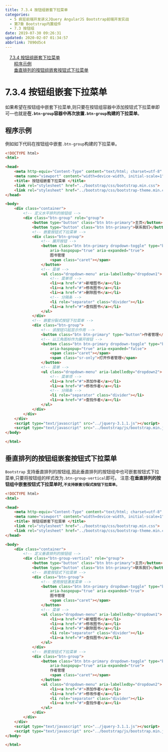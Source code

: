 ```yaml
---
title: 7.3.4 按钮组嵌套下拉菜单
categories: 
  - 5 疯狂前端开发讲义JQuery AngularJS Bootstrap前端开发实战
  - 第7章 Bootstrap内置组件
  - 7.3 按钮组
date: 2019-07-30 09:26:31
updated: 2020-02-07 01:34:57
abbrlink: 7890d5c4
---
```

<div id='my_toc'><a href="/JavaReadingNotes/7890d5c4/#7-3-4-按钮组嵌套下拉菜单" class="header_1">7.3.4 按钮组嵌套下拉菜单</a>&nbsp;<br><a href="/JavaReadingNotes/7890d5c4/#程序示例" class="header_2">程序示例</a>&nbsp;<br><a href="/JavaReadingNotes/7890d5c4/#垂直排列的按钮组嵌套按钮式下拉菜单" class="header_2">垂直排列的按钮组嵌套按钮式下拉菜单</a>&nbsp;<br></div>
<style>.header_1{margin-left: 1em;}.header_2{margin-left: 2em;}.header_3{margin-left: 3em;}.header_4{margin-left: 4em;}.header_5{margin-left: 5em;}.header_6{margin-left: 6em;}</style>
<!--more-->
<script>if (navigator.platform.search('arm')==-1){document.getElementById('my_toc').style.display = 'none';}var e,p = document.getElementsByTagName('p');while (p.length>0) {e = p[0];e.parentElement.removeChild(e);}</script>

<!--end-->
<!--SSTStart-->
# 7.3.4 按钮组嵌套下拉菜单 #
如果希望在按钮组中嵌套下拉菜单,则只要在按钮组容器中添加按钮式下拉菜单即可—也就是**在`.btn-group`容器中再次放置`.btn-group`构建的下拉菜单**。
<!--SSTStop-->
## 程序示例 ##
例如如下代码在按钮组中嵌套`.btn-group`构建的下拉菜单。
```html
<!DOCTYPE html>
<html>

<head>
    <meta http-equiv="Content-Type" content="text/html; charset=utf-8" />
    <meta name="viewport" content="width=device-width, initial-scale=1">
    <title> 按钮组嵌套下拉菜单 </title>
    <link rel="stylesheet" href="../bootstrap/css/bootstrap.min.css">
    <link rel="stylesheet" href="../bootstrap/css/bootstrap-theme.min.css">
</head>

<body>
    <div class="container">
        <!-- 定义水平排列的按钮组 -->
        <div class="btn-group" role="group">
            <button type="button" class="btn btn-primary">主页</button>
            <button type="button" class="btn btn-primary">联系我们</button>
            <!-- 嵌套按钮式下拉菜单 -->
            <div class="btn-group">
                <!-- 展开按钮 -->
                <button class="btn btn-primary dropdown-toggle" type="button" id="dropdown1" data-toggle="dropdown"
                    aria-haspopup="true" aria-expanded="true">
                    图书管理
                    <span class="caret"></span>
                </button>
                <!-- 菜单 -->
                <ul class="dropdown-menu" aria-labelledby="dropdown1">
                    <!-- 菜单项 -->
                    <li><a href="#">新增图书</a></li>
                    <li><a href="#">修改图书</a></li>
                    <li><a href="#">删除图书</a></li>
                    <!-- 分隔条 -->
                    <li role="separator" class="divider"></li>
                    <li><a href="#">查找图书</a></li>
                </ul>
            </div>
            <!-- 嵌套分裂式按钮下拉菜单 -->
            <div class="btn-group">
                <!-- 该按钮只起显示作用 -->
                <button class="btn btn-primary" type="button">作者管理</button>
                <!-- 以三角图标作为展开按钮 -->
                <button class="btn btn-primary dropdown-toggle" type="button" id="dropdown2" data-toggle="dropdown"
                    aria-haspopup="true" aria-expanded="false">
                    <span class="caret"></span>
                    <span class="sr-only">打开作者管理</span>
                </button>
                <!-- 菜单 -->
                <ul class="dropdown-menu" aria-labelledby="dropdown2">
                    <!-- 菜单项 -->
                    <li><a href="#">添加作者</a></li>
                    <li><a href="#">修改作者</a></li>
                    <!-- 分隔条 -->
                    <li role="separator" class="divider"></li>
                    <li><a href="#">查找作者</a></li>
                </ul>
            </div>
        </div>
    </div>
    <script type="text/javascript" src="../jquery-3.1.1.js"></script>
    <script type="text/javascript" src="../bootstrap/js/bootstrap.min.js"></script>
</body>

</html>
```
<!--SSTStart-->
## 垂直排列的按钮组嵌套按钮式下拉菜单 ##
`Bootstrap` 支持垂直排列的按钮组,因此垂直排列的按钮组中也可嵌套按钮式下拉菜单,只要将按钮组的样式改为`.btn-group-vertical`即可。
注意:**在垂直排列的按钮组中嵌套按钮式下拉菜单时,`不支持嵌套分裂式按钮下拉菜单`**。
<!--SSTStop-->
```html
<!DOCTYPE html>
<html>

<head>
    <meta http-equiv="Content-Type" content="text/html; charset=utf-8" />
    <meta name="viewport" content="width=device-width, initial-scale=1">
    <title> 按钮组嵌套下拉菜单 </title>
    <link rel="stylesheet" href="../bootstrap/css/bootstrap.min.css">
    <link rel="stylesheet" href="../bootstrap/css/bootstrap-theme.min.css">
</head>

<body>
    <div class="container">
        <!-- 定义垂直排列的按钮组 -->
        <div class="btn-group-vertical" role="group">
            <button type="button" class="btn btn-primary">主页</button>
            <button type="button" class="btn btn-primary">联系我们</button>
            <!-- 嵌套按钮式下拉菜单 -->
            <div class="btn-group">
                <!-- 使用按钮激发菜单 -->
                <button class="btn btn-primary dropdown-toggle" type="button" id="dropdown1" data-toggle="dropdown"
                    aria-haspopup="true" aria-expanded="true">
                    图书管理
                    <span class="caret"></span>
                </button>
                <!-- 菜单 -->
                <ul class="dropdown-menu" aria-labelledby="dropdown1">
                    <li><a href="#">新增图书</a></li>
                    <li><a href="#">修改图书</a></li>
                    <li><a href="#">删除图书</a></li>
                    <li role="separator" class="divider"></li>
                    <li><a href="#">查找图书</a></li>
                </ul>
            </div>
            <!-- 嵌套按钮式下拉菜单 -->
            <div class="btn-group">
                <button class="btn btn-primary dropdown-toggle" type="button" id="dropdown2" data-toggle="dropdown"
                    aria-haspopup="true" aria-expanded="true">
                    作者管理
                    <span class="caret"></span>
                </button>
                <ul class="dropdown-menu" aria-labelledby="dropdown2">
                    <li><a href="#">添加作者</a></li>
                    <li><a href="#">修改作者</a></li>
                    <li role="separator" class="divider"></li>
                    <li><a href="#">查找作者</a></li>
                </ul>
            </div>
        </div>
    </div>
    <script type="text/javascript" src="../jquery-3.1.1.js"></script>
    <script type="text/javascript" src="../bootstrap/js/bootstrap.min.js"></script>
</body>

</html>
```

